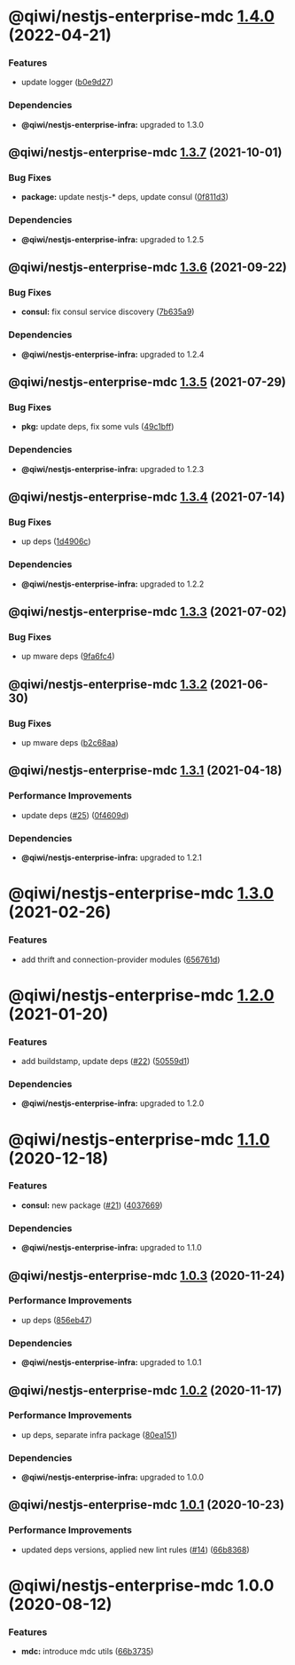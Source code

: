 # @qiwi/nestjs-enterprise-mdc [1.4.0](https://github.com/qiwi/nestjs-enterprise/compare/@qiwi/nestjs-enterprise-mdc@1.3.7...@qiwi/nestjs-enterprise-mdc@1.4.0) (2022-04-21)


### Features

* update logger ([b0e9d27](https://github.com/qiwi/nestjs-enterprise/commit/b0e9d27a513b78917a01d8221b3f4c0c663ae8f8))





### Dependencies

* **@qiwi/nestjs-enterprise-infra:** upgraded to 1.3.0

## @qiwi/nestjs-enterprise-mdc [1.3.7](https://github.com/qiwi/nestjs-enterprise/compare/@qiwi/nestjs-enterprise-mdc@1.3.6...@qiwi/nestjs-enterprise-mdc@1.3.7) (2021-10-01)


### Bug Fixes

* **package:** update nestjs-* deps, update consul ([0f811d3](https://github.com/qiwi/nestjs-enterprise/commit/0f811d3e0a52dfb4726774aaf94dc7ba914b296d))





### Dependencies

* **@qiwi/nestjs-enterprise-infra:** upgraded to 1.2.5

## @qiwi/nestjs-enterprise-mdc [1.3.6](https://github.com/qiwi/nestjs-enterprise/compare/@qiwi/nestjs-enterprise-mdc@1.3.5...@qiwi/nestjs-enterprise-mdc@1.3.6) (2021-09-22)


### Bug Fixes

* **consul:** fix consul service discovery ([7b635a9](https://github.com/qiwi/nestjs-enterprise/commit/7b635a9925358fe60de3af070e3b6f358595910c))





### Dependencies

* **@qiwi/nestjs-enterprise-infra:** upgraded to 1.2.4

## @qiwi/nestjs-enterprise-mdc [1.3.5](https://github.com/qiwi/nestjs-enterprise/compare/@qiwi/nestjs-enterprise-mdc@1.3.4...@qiwi/nestjs-enterprise-mdc@1.3.5) (2021-07-29)


### Bug Fixes

* **pkg:** update deps, fix some vuls ([49c1bff](https://github.com/qiwi/nestjs-enterprise/commit/49c1bff99d37e3b95569e85e4210f164884b2ca2))





### Dependencies

* **@qiwi/nestjs-enterprise-infra:** upgraded to 1.2.3

## @qiwi/nestjs-enterprise-mdc [1.3.4](https://github.com/qiwi/nestjs-enterprise/compare/@qiwi/nestjs-enterprise-mdc@1.3.3...@qiwi/nestjs-enterprise-mdc@1.3.4) (2021-07-14)


### Bug Fixes

* up deps ([1d4906c](https://github.com/qiwi/nestjs-enterprise/commit/1d4906c84e6858328220d2a27a3d29192d21fca8))





### Dependencies

* **@qiwi/nestjs-enterprise-infra:** upgraded to 1.2.2

## @qiwi/nestjs-enterprise-mdc [1.3.3](https://github.com/qiwi/nestjs-enterprise/compare/@qiwi/nestjs-enterprise-mdc@1.3.2...@qiwi/nestjs-enterprise-mdc@1.3.3) (2021-07-02)


### Bug Fixes

* up mware deps ([9fa6fc4](https://github.com/qiwi/nestjs-enterprise/commit/9fa6fc41af13e6f4ccb7f7bfeb3c5c9730102a61))

## @qiwi/nestjs-enterprise-mdc [1.3.2](https://github.com/qiwi/nestjs-enterprise/compare/@qiwi/nestjs-enterprise-mdc@1.3.1...@qiwi/nestjs-enterprise-mdc@1.3.2) (2021-06-30)


### Bug Fixes

* up mware deps ([b2c68aa](https://github.com/qiwi/nestjs-enterprise/commit/b2c68aa4d1299f00e1228b4249d3d810419354fb))

## @qiwi/nestjs-enterprise-mdc [1.3.1](https://github.com/qiwi/nestjs-enterprise/compare/@qiwi/nestjs-enterprise-mdc@1.3.0...@qiwi/nestjs-enterprise-mdc@1.3.1) (2021-04-18)


### Performance Improvements

* update deps ([#25](https://github.com/qiwi/nestjs-enterprise/issues/25)) ([0f4609d](https://github.com/qiwi/nestjs-enterprise/commit/0f4609d372deb4e5af1943c8505d03cb174356ae))





### Dependencies

* **@qiwi/nestjs-enterprise-infra:** upgraded to 1.2.1

# @qiwi/nestjs-enterprise-mdc [1.3.0](https://github.com/qiwi/nestjs-enterprise/compare/@qiwi/nestjs-enterprise-mdc@1.2.0...@qiwi/nestjs-enterprise-mdc@1.3.0) (2021-02-26)


### Features

* add thrift and connection-provider modules ([656761d](https://github.com/qiwi/nestjs-enterprise/commit/656761d137aa5d1d93ae364ce489e2061e23e8bf))

# @qiwi/nestjs-enterprise-mdc [1.2.0](https://github.com/qiwi/nestjs-enterprise/compare/@qiwi/nestjs-enterprise-mdc@1.1.0...@qiwi/nestjs-enterprise-mdc@1.2.0) (2021-01-20)


### Features

* add buildstamp, update deps ([#22](https://github.com/qiwi/nestjs-enterprise/issues/22)) ([50559d1](https://github.com/qiwi/nestjs-enterprise/commit/50559d13f269f19106e16d447f5813ebc5f3455c))





### Dependencies

* **@qiwi/nestjs-enterprise-infra:** upgraded to 1.2.0

# @qiwi/nestjs-enterprise-mdc [1.1.0](https://github.com/qiwi/nestjs-enterprise/compare/@qiwi/nestjs-enterprise-mdc@1.0.3...@qiwi/nestjs-enterprise-mdc@1.1.0) (2020-12-18)


### Features

* **consul:** new package ([#21](https://github.com/qiwi/nestjs-enterprise/issues/21)) ([4037669](https://github.com/qiwi/nestjs-enterprise/commit/40376697a61ff39a9db08bc10b9f242c2b4fe7bf))





### Dependencies

* **@qiwi/nestjs-enterprise-infra:** upgraded to 1.1.0

## @qiwi/nestjs-enterprise-mdc [1.0.3](https://github.com/qiwi/nestjs-enterprise/compare/@qiwi/nestjs-enterprise-mdc@1.0.2...@qiwi/nestjs-enterprise-mdc@1.0.3) (2020-11-24)


### Performance Improvements

* up deps ([856eb47](https://github.com/qiwi/nestjs-enterprise/commit/856eb47915d387d594d1605462f53fa22149990b))





### Dependencies

* **@qiwi/nestjs-enterprise-infra:** upgraded to 1.0.1

## @qiwi/nestjs-enterprise-mdc [1.0.2](https://github.com/qiwi/nestjs-enterprise/compare/@qiwi/nestjs-enterprise-mdc@1.0.1...@qiwi/nestjs-enterprise-mdc@1.0.2) (2020-11-17)


### Performance Improvements

* up deps, separate infra package ([80ea151](https://github.com/qiwi/nestjs-enterprise/commit/80ea151c96d65e761b2506a0c046a550e616196b))





### Dependencies

* **@qiwi/nestjs-enterprise-infra:** upgraded to 1.0.0

## @qiwi/nestjs-enterprise-mdc [1.0.1](https://github.com/qiwi/nestjs-enterprise/compare/@qiwi/nestjs-enterprise-mdc@1.0.0...@qiwi/nestjs-enterprise-mdc@1.0.1) (2020-10-23)


### Performance Improvements

* updated deps versions, applied new lint rules ([#14](https://github.com/qiwi/nestjs-enterprise/issues/14)) ([66b8368](https://github.com/qiwi/nestjs-enterprise/commit/66b83683a8da0949ff5507037e8d8955b852c151))

# @qiwi/nestjs-enterprise-mdc 1.0.0 (2020-08-12)


### Features

* **mdc:** introduce mdc utils ([66b3735](https://github.com/qiwi/nestjs-enterprise/commit/66b373564cd61574ad3a1a6dbecad3d48a467750))
